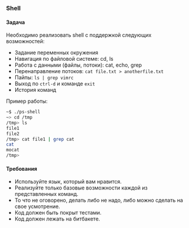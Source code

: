 ### Shell

#### Задача

Необходимо реализовать shell с поддержкой следующих возможностей:

* Задание переменных окружения
* Навигация по файловой системе: cd, ls
* Работа с данными (файлы, потоки): cat, echo, grep
* Перенаправление потоков: `cat file.txt > anotherfile.txt`
* Пайпы: `ls | grep vimrc`
* Выход по `ctrl-d` и команде `exit`
* История команд

Пример работы:

```sh
~$ ./ps-shell
~> cd /tmp
/tmp> ls
file1
file2
/tmp> cat file1 | grep cat
cat
mocat
/tmp>
```

#### Требования

* Используйте язык, который вам нравится.
* Реализуйте только базовые возможности каждой из представленных команд.
* То что не оговорено, делать либо не надо, либо можно сделать на свое усмотрение.
* Код должен быть покрыт тестами.
* Код должен лежать на битбакете.

